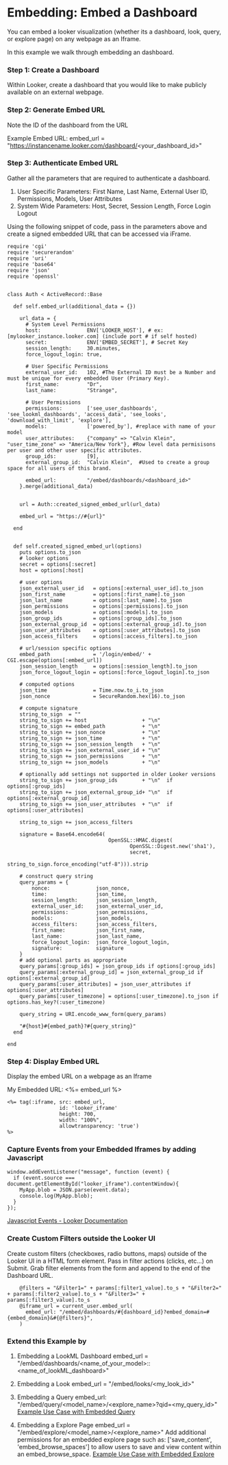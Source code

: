 
# Embedding: Embed a Dashboard


You can embed a looker visualization (whether its a dashboard, look, query, or explore page) on any webpage as an Iframe. 

In this example we walk through embedding an dashboard. 


### Step 1: Create a Dashboard
Within Looker, create a dashboard that you would like to make publicly available on an external webpage. 


### Step 2: Generate Embed URL 

Note the ID of the dashboard from the URL

Example Embed URL: 
embed_url = "https://instancename.looker.com/dashboard/<your_dashboard_id>"



### Step 3: Authenticate Embed URL 

Gather all the parameters that are required to authenticate a dashboard. 
1. User Specific Parameters: First Name, Last Name, External User ID, Permissions, Models, User Attributes
2. System Wide Parameters: Host, Secret, Session Length, Force Login Logout

Using the following snippet of code, pass in the parameters above and create a signed embedded URL that can be accessed via iFrame. 

```
require 'cgi'
require 'securerandom'
require 'uri'
require 'base64'
require 'json'
require 'openssl'


class Auth < ActiveRecord::Base

  def self.embed_url(additional_data = {})

    url_data = {
      # System Level Permissions        
      host:               ENV['LOOKER_HOST'], # ex: [mylooker_instance.looker.com] (include port # if self hosted)
      secret:             ENV['EMBED_SECRET'], # Secret Key 
      session_length:     30.minutes,
      force_logout_login: true,

      # User Specific Permissions
      external_user_id:   102, #The External ID must be a Number and must be unique for every embedded User (Primary Key). 
      first_name:         "Dr",
      last_name:          "Strange",

      # User Permissions
      permissions:        ['see_user_dashboards', 'see_lookml_dashboards', 'access_data', 'see_looks', 'download_with_limit', 'explore'], 
      models:             ['powered_by'], #replace with name of your model
      user_attributes:    {"company" => "Calvin Klein", "user_time_zone" => "America/New York"}, #Row level data permisisons per user and other user specific attributes.
      group_ids:          [9],
      external_group_id:  "Calvin Klein",  #Used to create a group space for all users of this brand. 
      
      embed_url:          "/embed/dashboards/<dashboard_id>"
    }.merge(additional_data)


    url = Auth::created_signed_embed_url(url_data)

    embed_url = "https://#{url}"

  end


  def self.created_signed_embed_url(options)
    puts options.to_json
    # looker options
    secret = options[:secret]
    host = options[:host]

    # user options
    json_external_user_id   = options[:external_user_id].to_json
    json_first_name         = options[:first_name].to_json
    json_last_name          = options[:last_name].to_json
    json_permissions        = options[:permissions].to_json
    json_models             = options[:models].to_json
    json_group_ids          = options[:group_ids].to_json
    json_external_group_id  = options[:external_group_id].to_json
    json_user_attributes    = options[:user_attributes].to_json
    json_access_filters     = options[:access_filters].to_json

    # url/session specific options
    embed_path              = '/login/embed/' + CGI.escape(options[:embed_url])
    json_session_length     = options[:session_length].to_json
    json_force_logout_login = options[:force_logout_login].to_json

    # computed options
    json_time               = Time.now.to_i.to_json
    json_nonce              = SecureRandom.hex(16).to_json

    # compute signature
    string_to_sign  = ""
    string_to_sign += host                  + "\n"
    string_to_sign += embed_path            + "\n"
    string_to_sign += json_nonce            + "\n"
    string_to_sign += json_time             + "\n"
    string_to_sign += json_session_length   + "\n"
    string_to_sign += json_external_user_id + "\n"
    string_to_sign += json_permissions      + "\n"
    string_to_sign += json_models           + "\n"

    # optionally add settings not supported in older Looker versions
    string_to_sign += json_group_ids        + "\n"  if options[:group_ids]
    string_to_sign += json_external_group_id+ "\n"  if options[:external_group_id]
    string_to_sign += json_user_attributes  + "\n"  if options[:user_attributes]

    string_to_sign += json_access_filters

    signature = Base64.encode64(
                                 OpenSSL::HMAC.digest(
                                        OpenSSL::Digest.new('sha1'),
                                        secret,
                                        string_to_sign.force_encoding("utf-8"))).strip

    # construct query string
    query_params = {
        nonce:               json_nonce,
        time:                json_time,
        session_length:      json_session_length,
        external_user_id:    json_external_user_id,
        permissions:         json_permissions,
        models:              json_models,
        access_filters:      json_access_filters,
        first_name:          json_first_name,
        last_name:           json_last_name,
        force_logout_login:  json_force_logout_login,
        signature:           signature
    }
    # add optional parts as appropriate
    query_params[:group_ids] = json_group_ids if options[:group_ids]
    query_params[:external_group_id] = json_external_group_id if options[:external_group_id]
    query_params[:user_attributes] = json_user_attributes if options[:user_attributes]
    query_params[:user_timezone] = options[:user_timezone].to_json if options.has_key?(:user_timezone)

    query_string = URI.encode_www_form(query_params)

    "#{host}#{embed_path}?#{query_string}"
  end

end
```

### Step 4: Display Embed URL
Display the embed URL on a webpage as an Iframe

My Embedded URL: <%= embed_url %> 
<br/>

```
<%= tag(:iframe, src: embed_url,
                 id: 'looker_iframe'
                 height: 700,
                 width: "100%", 
                 allowtransparency: 'true')
%>
```

### Capture Events from your Embedded Iframes by adding Javascript 

```
window.addEventListener("message", function (event) {
  if (event.source === document.getElementById("looker_iframe").contentWindow){
    MyApp.blob = JSON.parse(event.data); 
    console.log(MyApp.blob);
  }
});
```
[Javascript Events - Looker Documentation](https://docs.looker.com/reference/embedding/embed-javascript-events "JS Events")

### Create Custom Filters outside the Looker UI 

Create custom filters (checkboxes, radio buttons, maps) outside of the Looker UI in a HTML form element. Pass in filter actions (clicks, etc...) on Submit. Grab filter elements from the form and append to the end of the Dashboard URL. 

```
    @filters = "&Filter1=" + params[:filter1_value].to_s + "&Filter2=" + params[:filter2_value].to_s + "&Filter3=" + params[:filter3_value].to_s
    @iframe_url = current_user.embed_url(
      embed_url: "/embed/dashboards/#{dashboard_id}?embed_domain=#{embed_domain}&#{@filters}",
    )
```

### Extend this Example by

1. Embedding a LookML Dashboard
embed_url = "/embed/dashboards/<name_of_your_model>::<name_of_lookML_dashboard>"

2. Embedding a Look
embed_url = "/embed/looks/<my_look_id>"

3. Embedding a Query
embed_url: "/embed/query/<model_name>/<explore_name>?qid=<my_query_id>"
[Example Use Case with Embedded Query](https://github.com/llooker/powered_by_modules/blob/master/Use%20Cases/Field%20Picker.md "Metrics Selector")

4. Embedding a Explore Page
embed_url = "/embed/explore/<model_name>/<explore_name>"
Add additional permissions for an embedded explore page such as: ['save_content', 'embed_browse_spaces'] to allow users to save and view content within an embed_browse_space. 
[Example Use Case with Embedded Explore](https://github.com/llooker/powered_by_modules/blob/master/Use%20Cases/Embed%20a%20Explore%20Page.md "Metrics Selector")

